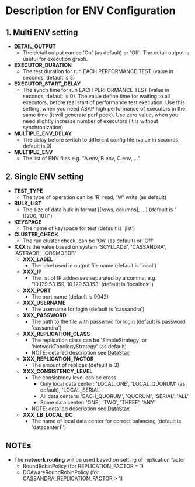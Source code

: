 # Description for ENV Configuration

## 1. Multi ENV setting

 - **DETAIL_OUTPUT**
   - The detail output can be 'On' (as default) or 'Off'. The detail output is
     useful for execution graph.
 - **EXECUTOR_DURATION**
   - The test duration for run EACH PERFORMANCE TEST (value in seconds, default is 5)
 - **EXECUTOR_START_DELAY**
   - The synch time for run EACH PERFORMANCE TEST (value in seconds, default is 0). The value
     define time for waiting to all executors, before real start of performance test execution. 
     Use this setting, when you need ASAP high performance of executors in the same time 
     (it will generate perf peek). Use zero value, when you need slightly increase number of
     executors (it is without synchronization)
 - **MULTIPLE_ENV_DELAY**
   - The delay before switch to different config file (value in seconds, default is 0)
 - **MULTIPLE_ENV**
   - The list of ENV files e.g. "A.env, B.env, C.env, ..."

## 2. Single ENV setting

 - **TEST_TYPE**
   - The type of operation can be 'R' read, 'W' write (as default) 
 - **BULK_LIST**
   - The size of data bulk in format [[rows, columns], ...] (default is "[[200, 10]]")
 - **KEYSPACE**
   - The name of keyspace for test (default is 'jist')
 - **CLUSTER_CHECK**
   - The run cluster check, can be 'On' (as default) or 'Off' 
 - **XXX** is the value based on system 'SCYLLADB', 'CASSANDRA', 'ASTRADB', 'COSMOSDB'
   - **XXX_LABEL**
     - The label used in output file name (default is 'local')
   - **XXX_IP**
     - The list of IP addresses separated by a comma, e.g. '10.129.53.159, 10.129.53.153' 
       (default is 'localhost')
   - **XXX_PORT**
     - The port name (default is 9042)
   - **XXX_USERNAME**
      - The username for login (default is 'cassandra')
   - **XXX_PASSWORD**
      - The path to the file with password for login (default is password 'cassandra')
   - **XXX_REPLICATION_CLASS**
     - The replication class can be 'SimpleStrategy' or 
       'NetworkTopologyStrategy' (as default)
     - NOTE: detailed description see [DataStax](https://docs.datastax.com/en/cassandra-oss/3.x/cassandra/architecture/archDataDistributeReplication.html)
   - **XXX_REPLICATION_FACTOR**
     - The amount of replicas (default is 3)
   - **XXX_CONSISTENCY_LEVEL**
     - The consistency level can be cross
       - Only local data center: 'LOCAL_ONE', 'LOCAL_QUORUM' (as default), 'LOCAL_SERIAL' 
       - All data centers: 'EACH_QUORUM', 'QUORUM', 'SERIAL', 'ALL'
       - Some data center:  'ONE', 'TWO', 'THREE', 'ANY'
     - NOTE: detailed description see [DataStax](https://docs.datastax.com/en/cassandra-oss/3.0/cassandra/dml/dmlConfigConsistency.html)
   - **XXX_LB_LOCAL_DC**
     - The name of local data center for correct balancing (default is 'datacenter1'')


## NOTEs
 - The **network routing** will be used based on setting of replication factor 
   - RoundRobinPolicy (for REPLICATION_FACTOR = 1)
   - DCAwareRoundRobinPolicy (for CASSANDRA_REPLICATION_FACTOR > 1)